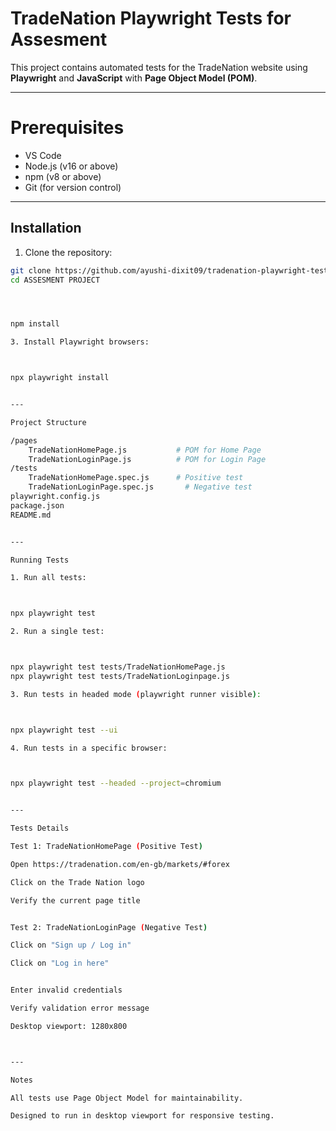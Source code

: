 #  TradeNation Playwright Tests for Assesment

This project contains automated tests for the TradeNation website using **Playwright** and **JavaScript** with **Page Object Model (POM)**.

---

#  Prerequisites

-  VS Code
- Node.js (v16 or above)
- npm (v8 or above)
- Git (for version control)

---

## Installation

1. Clone the repository:
```bash
git clone https://github.com/ayushi-dixit09/tradenation-playwright-tests
cd ASSESMENT PROJECT




npm install

3. Install Playwright browsers:



npx playwright install


---

Project Structure

/pages
    TradeNationHomePage.js           # POM for Home Page
    TradeNationLoginPage.js          # POM for Login Page
/tests
    TradeNationHomePage.spec.js      # Positive test
    TradeNationLoginPage.spec.js       # Negative test
playwright.config.js
package.json
README.md


---

Running Tests

1. Run all tests:



npx playwright test

2. Run a single test:



npx playwright test tests/TradeNationHomePage.js
npx playwright test tests/TradeNationLoginpage.js

3. Run tests in headed mode (playwright runner visible):



npx playwright test --ui

4. Run tests in a specific browser:



npx playwright test --headed --project=chromium


---

Tests Details

Test 1: TradeNationHomePage (Positive Test)

Open https://tradenation.com/en-gb/markets/#forex

Click on the Trade Nation logo

Verify the current page title


Test 2: TradeNationLoginPage (Negative Test)

Click on "Sign up / Log in"

Click on "Log in here"


Enter invalid credentials

Verify validation error message

Desktop viewport: 1280x800



---

Notes

All tests use Page Object Model for maintainability.

Designed to run in desktop viewport for responsive testing.
